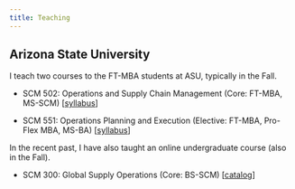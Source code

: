 ```yaml
---
title: Teaching
---
```


## Arizona State University

I teach two courses to the FT-MBA students at ASU, typically in the Fall. 


- SCM 502: Operations and Supply Chain Management (Core: FT-MBA, MS-SCM) [[syllabus](/files/syllabi/syllabus-scm-502.PDF)]


- SCM 551: Operations Planning and Execution (Elective: FT-MBA, Pro-Flex MBA, MS-BA) [[syllabus](/files/syllabi/scm-551-syllabus.PDF)]

  
In the recent past, I have also taught an online undergraduate course (also in the Fall). 

- SCM 300: Global Supply Operations (Core: BS-SCM) [[catalog](https://catalog.apps.asu.edu/catalog/courses/courselist?campusOrOnlineSelection=A&catalogNbr=300&subject=SCM)]
